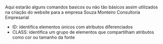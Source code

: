 Aqui estarão alguns comandos basicos ou não tão básicos assim utilizados na criação do website para a empresa Souza Monteiro Consultoria Empresarial

- ID: identifica elementos únicos com atributos diferenciados
- CLASS: identifica um grupo de elementos que compartilham atributos como cor ou tamanho da fonte